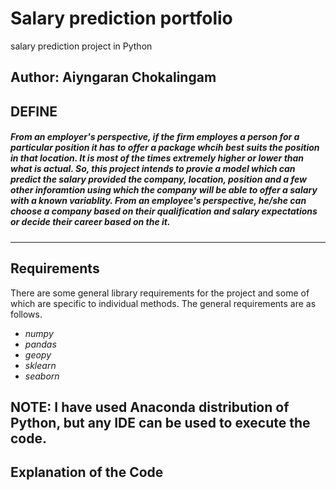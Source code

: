# Salary prediction portfolio
salary prediction project in Python

Author:  **Aiyngaran Chokalingam**
---

## DEFINE

##### From an employer's perspective, if the firm employes a person for a particular position it has to offer a package whcih best suits the position in that location. It is most of the times extremely higher or lower than what is actual. So, this project intends to provie a model which can predict the salary provided the company, location, position and a few other inforamtion using which the company will be able to offer a salary with a known variablity. From an employee's perspective, he/she can choose a company based on their qualification and salary expectations or decide their career based on the it.

---

## Requirements
There are some general library requirements for the project and some of which are specific to individual methods. The general requirements are as follows.
- *numpy*
- *pandas*
- *geopy*
- *sklearn*
- *seaborn*

**NOTE**:  I have used Anaconda distribution of Python, but any IDE can be used to execute the code.
---

## Explanation of the Code
